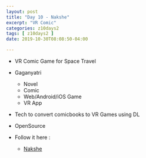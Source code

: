 ```yaml
---
layout: post
title: "Day 10 - Nakshe"
excerpt: "VR Comic"
categories: z10days2
tags: [ z10days2 ]
date: 2019-10-30T08:08:50-04:00

---
```



* VR Comic Game for Space Travel

* Gaganyatri
  * Novel
  * Comic
  * Web/Android/iOS Game
  * VR App

* Tech to convert comicbooks to VR Games using DL

* OpenSource

* Follow it here :
    * [Nakshe](https://slabs.tech/nakshe)

